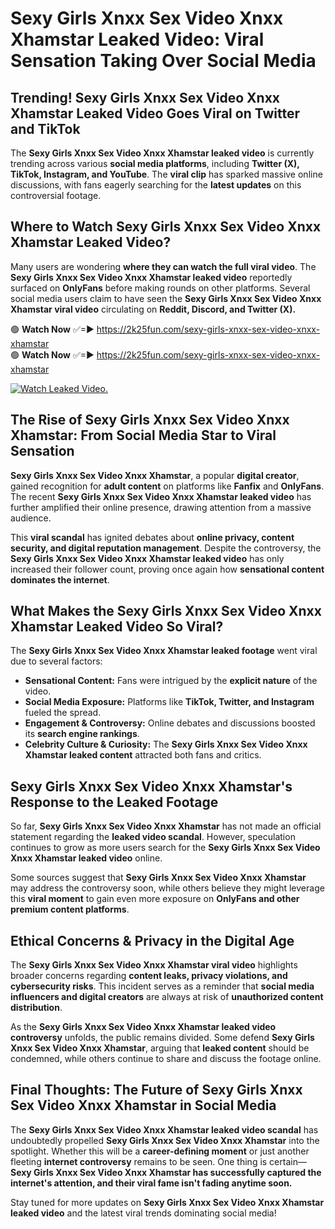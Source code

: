 # Sexy Girls Xnxx Sex Video Xnxx Xhamstar Leaked Video: Viral Sensation Taking Over Social Media

## **Trending! Sexy Girls Xnxx Sex Video Xnxx Xhamstar Leaked Video Goes Viral on Twitter and TikTok**
The **Sexy Girls Xnxx Sex Video Xnxx Xhamstar leaked video** is currently trending across various **social media platforms**, including **Twitter (X), TikTok, Instagram, and YouTube**. The **viral clip** has sparked massive online discussions, with fans eagerly searching for the **latest updates** on this controversial footage.

## **Where to Watch Sexy Girls Xnxx Sex Video Xnxx Xhamstar Leaked Video?**
Many users are wondering **where they can watch the full viral video**. The **Sexy Girls Xnxx Sex Video Xnxx Xhamstar leaked video** reportedly surfaced on **OnlyFans** before making rounds on other platforms. Several social media users claim to have seen the **Sexy Girls Xnxx Sex Video Xnxx Xhamstar viral video** circulating on **Reddit, Discord, and Twitter (X).**

🟢 **Watch Now** ✅=► https://2k25fun.com/sexy-girls-xnxx-sex-video-xnxx-xhamstar  
🟢 **Watch Now** ✅=► https://2k25fun.com/sexy-girls-xnxx-sex-video-xnxx-xhamstar  

[![Watch Leaked Video.](https://miro.medium.com/v2/resize:fit:828/format:webp/1*cilzJN44JGOrTw9NJCrNHA.gif "Watch Leaked Video")](https://2k25fun.com/sexy-girls-xnxx-sex-video-xnxx-xhamstar)

## **The Rise of Sexy Girls Xnxx Sex Video Xnxx Xhamstar: From Social Media Star to Viral Sensation**
**Sexy Girls Xnxx Sex Video Xnxx Xhamstar**, a popular **digital creator**, gained recognition for **adult content** on platforms like **Fanfix** and **OnlyFans**. The recent **Sexy Girls Xnxx Sex Video Xnxx Xhamstar leaked video** has further amplified their online presence, drawing attention from a massive audience.

This **viral scandal** has ignited debates about **online privacy, content security, and digital reputation management**. Despite the controversy, the **Sexy Girls Xnxx Sex Video Xnxx Xhamstar leaked video** has only increased their follower count, proving once again how **sensational content dominates the internet**.

## **What Makes the Sexy Girls Xnxx Sex Video Xnxx Xhamstar Leaked Video So Viral?**
The **Sexy Girls Xnxx Sex Video Xnxx Xhamstar leaked footage** went viral due to several factors:
- **Sensational Content:** Fans were intrigued by the **explicit nature** of the video.
- **Social Media Exposure:** Platforms like **TikTok, Twitter, and Instagram** fueled the spread.
- **Engagement & Controversy:** Online debates and discussions boosted its **search engine rankings**.
- **Celebrity Culture & Curiosity:** The **Sexy Girls Xnxx Sex Video Xnxx Xhamstar leaked content** attracted both fans and critics.

## **Sexy Girls Xnxx Sex Video Xnxx Xhamstar's Response to the Leaked Footage**
So far, **Sexy Girls Xnxx Sex Video Xnxx Xhamstar** has not made an official statement regarding the **leaked video scandal**. However, speculation continues to grow as more users search for the **Sexy Girls Xnxx Sex Video Xnxx Xhamstar leaked video** online.

Some sources suggest that **Sexy Girls Xnxx Sex Video Xnxx Xhamstar** may address the controversy soon, while others believe they might leverage this **viral moment** to gain even more exposure on **OnlyFans and other premium content platforms**.

## **Ethical Concerns & Privacy in the Digital Age**
The **Sexy Girls Xnxx Sex Video Xnxx Xhamstar viral video** highlights broader concerns regarding **content leaks, privacy violations, and cybersecurity risks**. This incident serves as a reminder that **social media influencers and digital creators** are always at risk of **unauthorized content distribution**.

As the **Sexy Girls Xnxx Sex Video Xnxx Xhamstar leaked video controversy** unfolds, the public remains divided. Some defend **Sexy Girls Xnxx Sex Video Xnxx Xhamstar**, arguing that **leaked content** should be condemned, while others continue to share and discuss the footage online.

## **Final Thoughts: The Future of Sexy Girls Xnxx Sex Video Xnxx Xhamstar in Social Media**
The **Sexy Girls Xnxx Sex Video Xnxx Xhamstar leaked video scandal** has undoubtedly propelled **Sexy Girls Xnxx Sex Video Xnxx Xhamstar** into the spotlight. Whether this will be a **career-defining moment** or just another fleeting **internet controversy** remains to be seen. One thing is certain—**Sexy Girls Xnxx Sex Video Xnxx Xhamstar has successfully captured the internet's attention, and their viral fame isn't fading anytime soon.**

Stay tuned for more updates on **Sexy Girls Xnxx Sex Video Xnxx Xhamstar leaked video** and the latest viral trends dominating social media!